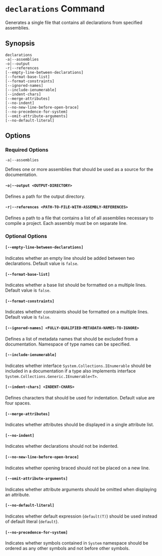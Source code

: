 
# `declarations` Command

Generates a single file that contains all declarations from specified assemblies.

## Synopsis

```
declarations
-a|--assemblies
-o|--output
-r|--references
[--empty-line-between-declarations]
[--format-base-list]
[--format-constraints]
[--ignored-names]
[--include-ienumerable]
[--indent-chars]
[--merge-attributes]
[--no-indent]
[--no-new-line-before-open-brace]
[--no-precedence-for-system]
[--omit-attribute-arguments]
[--no-default-literal]
```

## Options

### Required Options

`-a|--assemblies` <ASSEMBLIES-TO-DOCUMENT>

Defines one or more assemblies that should be used as a source for the documentation.

#### `-o|--output <OUTPUT-DIRECTORY>`
Defines a path for the output directory.

#### `-r|--references <PATH-TO-FILE-WITH-ASSEMBLY-REFERENCES>`
Defines a path to a file that contains a list of all assemblies necessary to compile a project. Each assembly must be on separate line.

### Optional Options

#### `[--empty-line-between-declarations]`
Indicates whether an empty line should be added between two declarations. Default value is `false`.

#### `[--format-base-list]`
Indicates whether a base list should be formatted on a multiple lines. Default value is `false`.

#### `[--format-constraints]`
Indicates whether constraints should be formatted on a multiple lines. Default value is `false`.

#### `[--ignored-names] <FULLY-QUALIFIED-METADATA-NAMES-TO-IGNORE>`
Defines a list of metadata names that should be excluded from a documentation. Namespace of type names can be specified.

#### `[--include-ienumerable]`
Indicates whether interface `System.Collections.IEnumerable` should be included in a documentation if a type also implements interface `System.Collections.Generic.IEnumerable<T>`.

#### `[--indent-chars] <INDENT-CHARS>`
Defines characters that should be used for indentation. Default value are four spaces.

#### `[--merge-attributes]`
Indicates whether attributes should be displayed in a single attribute list.

#### `[--no-indent]`
Indicates whether declarations should not be indented.

#### `[--no-new-line-before-open-brace]`
Indicates whether opening braced should not be placed on a new line.

#### `[--omit-attribute-arguments]`
Indicates whether attribute arguments should be omitted when displaying an attribute.

#### `[--no-default-literal]`
Indicates whether default expression (`default(T)`) should be used instead of default literal (`default`).

#### `[--no-precedence-for-system]`
Indicates whether symbols contained in `System` namespace should be ordered as any other symbols and not before other symbols.
